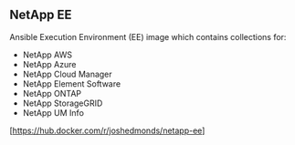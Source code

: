 ## NetApp EE

Ansible Execution Environment (EE) image which contains collections for:

* NetApp AWS
* NetApp Azure
* NetApp Cloud Manager
* NetApp Element Software
* NetApp ONTAP
* NetApp StorageGRID
* NetApp UM Info

[https://hub.docker.com/r/joshedmonds/netapp-ee]
